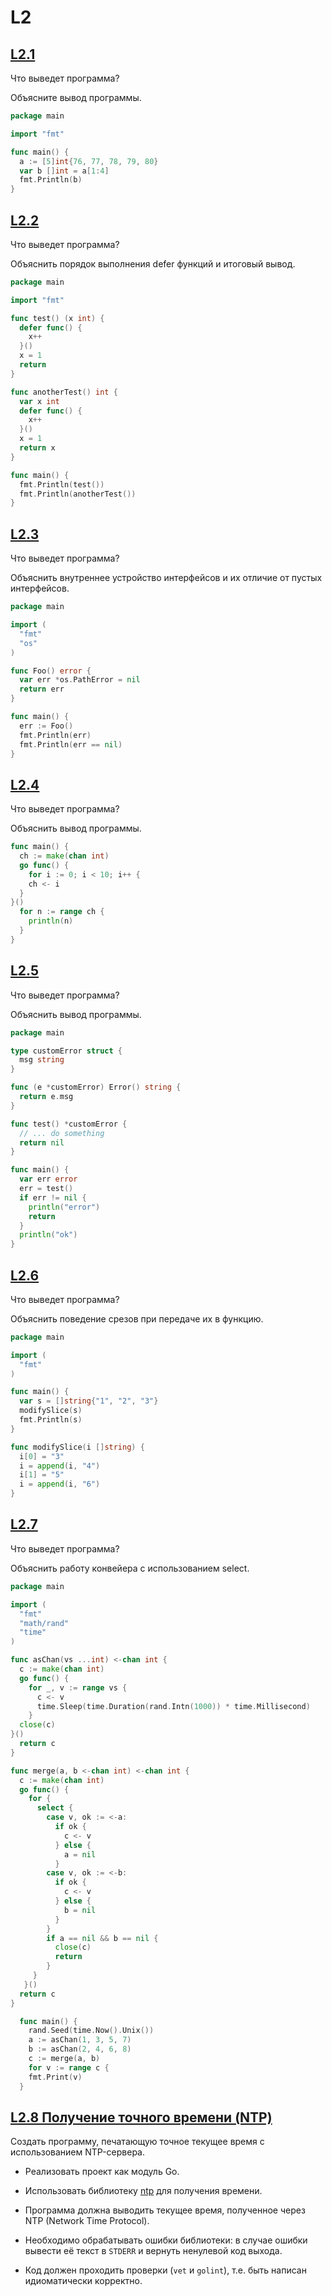# L2

## [L2.1](L2.1)

Что выведет программа?

Объясните вывод программы.

```go
package main

import "fmt"

func main() {
  a := [5]int{76, 77, 78, 79, 80}
  var b []int = a[1:4]
  fmt.Println(b)
}
```

## [L2.2](L2.2)

Что выведет программа?

Объяснить порядок выполнения defer функций и итоговый вывод.

```go
package main

import "fmt"

func test() (x int) {
  defer func() {
    x++
  }()
  x = 1
  return
}

func anotherTest() int {
  var x int
  defer func() {
    x++
  }()
  x = 1
  return x
}

func main() {
  fmt.Println(test())
  fmt.Println(anotherTest())
}
```

## [L2.3](L2.3)

Что выведет программа?

Объяснить внутреннее устройство интерфейсов и их отличие от пустых интерфейсов.

```go
package main

import (
  "fmt"
  "os"
)

func Foo() error {
  var err *os.PathError = nil
  return err
}

func main() {
  err := Foo()
  fmt.Println(err)
  fmt.Println(err == nil)
}
```

## [L2.4](L2.4)

Что выведет программа?

Объяснить вывод программы.

```go
func main() {
  ch := make(chan int)
  go func() {
    for i := 0; i < 10; i++ {
    ch <- i
  }
}()
  for n := range ch {
    println(n)
  }
}
```

## [L2.5](L2.5)

Что выведет программа?

Объяснить вывод программы.

```go
package main

type customError struct {
  msg string
}

func (e *customError) Error() string {
  return e.msg
}

func test() *customError {
  // ... do something
  return nil
}

func main() {
  var err error
  err = test()
  if err != nil {
    println("error")
    return
  }
  println("ok")
}
```

## [L2.6](L2.6)

Что выведет программа?

Объяснить поведение срезов при передаче их в функцию.

```go
package main

import (
  "fmt"
)

func main() {
  var s = []string{"1", "2", "3"}
  modifySlice(s)
  fmt.Println(s)
}

func modifySlice(i []string) {
  i[0] = "3"
  i = append(i, "4")
  i[1] = "5"
  i = append(i, "6")
}
```

## [L2.7](L2.7)

Что выведет программа?

Объяснить работу конвейера с использованием select.

```go
package main

import (
  "fmt"
  "math/rand"
  "time"
)

func asChan(vs ...int) <-chan int {
  c := make(chan int)
  go func() {
    for _, v := range vs {
      c <- v
      time.Sleep(time.Duration(rand.Intn(1000)) * time.Millisecond)
    }
  close(c)
}()
  return c
}

func merge(a, b <-chan int) <-chan int {
  c := make(chan int)
  go func() {
    for {
      select {
        case v, ok := <-a:
          if ok {
            c <- v
          } else {
            a = nil
          }
        case v, ok := <-b:
          if ok {
            c <- v
          } else {
            b = nil
          }
        }
        if a == nil && b == nil {
          close(c)
          return
        }
     }
   }()
  return c
}

  func main() {
    rand.Seed(time.Now().Unix())
    a := asChan(1, 3, 5, 7)
    b := asChan(2, 4, 6, 8)
    c := merge(a, b)
    for v := range c {
    fmt.Print(v)
  }
```

## [L2.8 Получение точного времени (NTP)](L2.8)

Создать программу, печатающую точное текущее время с использованием NTP-сервера.

- Реализовать проект как модуль Go.

- Использовать библиотеку [ntp](https://pkg.go.dev/github.com/beevik/ntp) для получения времени.

- Программа должна выводить текущее время, полученное через NTP (Network Time Protocol).

- Необходимо обрабатывать ошибки библиотеки: в случае ошибки вывести её текст в `STDERR` и вернуть ненулевой код выхода.

- Код должен проходить проверки (`vet` и `golint`), т.е. быть написан идиоматически корректно.
